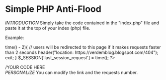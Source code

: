 # Simple PHP Anti-Flood
*INTRODUCTION*
Simply take the code contained in the "index.php" file and paste it at the top of your index (php) file.

Example:
<?php
if (!isset($_SESSION)) {
        session_start();
}
// anti flood protection
if($_SESSION['last_session_request'] > time() - 2){
        // users will be redirected to this page if it makes requests faster than 2 seconds
        header("location: https://verdemblog.blogspot.com/404");
        exit;
}
$_SESSION['last_session_request'] = time();
?>
/YOUR CODE HERE\
*PERSONALIZE*
You can modify the link and the requests number.
